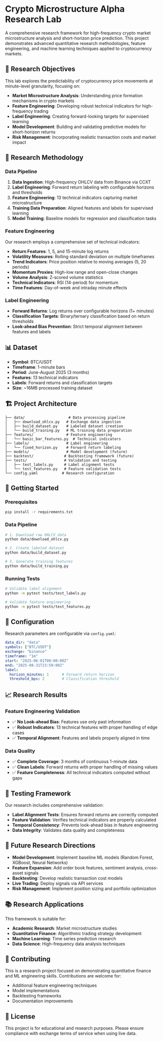 # Crypto Microstructure Alpha Research Lab

A comprehensive research framework for high-frequency crypto market microstructure analysis and short-horizon price prediction. This project demonstrates advanced quantitative research methodologies, feature engineering, and machine learning techniques applied to cryptocurrency markets.

## 🎯 Research Objectives

This lab explores the predictability of cryptocurrency price movements at minute-level granularity, focusing on:

- **Market Microstructure Analysis**: Understanding price formation mechanisms in crypto markets
- **Feature Engineering**: Developing robust technical indicators for high-frequency trading
- **Label Engineering**: Creating forward-looking targets for supervised learning
- **Model Development**: Building and validating predictive models for short-horizon returns
- **Risk Management**: Incorporating realistic transaction costs and market impact

## 🔬 Research Methodology

### Data Pipeline
1. **Data Ingestion**: High-frequency OHLCV data from Binance via CCXT
2. **Label Engineering**: Forward return labeling with configurable horizons and thresholds
3. **Feature Engineering**: 13 technical indicators capturing market microstructure
4. **Training Data Preparation**: Aligned features and labels for supervised learning
5. **Model Training**: Baseline models for regression and classification tasks

### Feature Engineering
Our research employs a comprehensive set of technical indicators:

- **Return Features**: 1, 5, and 15-minute log returns
- **Volatility Measures**: Rolling standard deviation on multiple timeframes
- **Trend Indicators**: Price position relative to moving averages (5, 20 periods)
- **Momentum Proxies**: High-low range and open-close changes
- **Volume Analysis**: Z-scored volume statistics
- **Technical Indicators**: RSI (14-period) for momentum
- **Time Features**: Day-of-week and intraday minute effects

### Label Engineering
- **Forward Returns**: Log returns over configurable horizons (1+ minutes)
- **Classification Targets**: Binary/ternary classification based on return thresholds
- **Look-ahead Bias Prevention**: Strict temporal alignment between features and labels

## 📊 Dataset

- **Symbol**: BTC/USDT
- **Timeframe**: 1-minute bars
- **Period**: June-August 2025 (3 months)
- **Features**: 13 technical indicators
- **Labels**: Forward returns and classification targets
- **Size**: ~16MB processed training dataset

## 🏗️ Project Architecture

```
├── data/                    # Data processing pipeline
│   ├── download_ohlcv.py   # Exchange data ingestion
│   ├── build_dataset.py    # Labeled dataset creation
│   └── build_training.py   # ML training data preparation
├── features/               # Feature engineering
│   └── basic_bar_features.py  # Technical indicators
├── labels/                 # Label engineering
│   └── fixed_horizon.py    # Forward return labeling
├── models/                 # Model development (future)
├── backtest/              # Backtesting framework (future)
├── tests/                 # Validation and testing
│   ├── test_labels.py     # Label alignment tests
│   └── test_features.py   # Feature validation tests
└── config.yaml           # Research configuration
```

## 🚀 Getting Started

### Prerequisites
```bash
pip install -r requirements.txt
```

### Data Pipeline
```bash
# 1. Download raw OHLCV data
python data/download_ohlcv.py

# 2. Create labeled dataset
python data/build_dataset.py

# 3. Generate training features
python data/build_training.py
```

### Running Tests
```bash
# Validate label alignment
python -m pytest tests/test_labels.py

# Validate feature engineering
python -m pytest tests/test_features.py
```

## 🔧 Configuration

Research parameters are configurable via `config.yaml`:

```yaml
data_dir: "data"
symbols: ["BTC/USDT"]
exchange: "binance"
timeframe: "1m"
start: "2025-06-01T00:00:00Z"
end: "2025-08-31T23:59:00Z"
label:
  horizon_minutes: 1      # Forward return horizon
  threshold_bps: 2        # Classification threshold
```

## 📈 Research Results

### Feature Engineering Validation
- ✅ **No Look-ahead Bias**: Features use only past information
- ✅ **Robust Indicators**: 13 technical features with proper handling of edge cases
- ✅ **Temporal Alignment**: Features and labels properly aligned in time

### Data Quality
- ✅ **Complete Coverage**: 3 months of continuous 1-minute data
- ✅ **Clean Labels**: Forward returns with proper handling of missing values
- ✅ **Feature Completeness**: All technical indicators computed without gaps

## 🧪 Testing Framework

Our research includes comprehensive validation:

- **Label Alignment Tests**: Ensures forward returns are correctly computed
- **Feature Validation**: Verifies technical indicators are properly calculated
- **Temporal Consistency**: Prevents look-ahead bias in feature engineering
- **Data Integrity**: Validates data quality and completeness

## 🔮 Future Research Directions

- **Model Development**: Implement baseline ML models (Random Forest, XGBoost, Neural Networks)
- **Feature Expansion**: Add order book features, sentiment analysis, cross-asset signals
- **Backtesting**: Develop realistic transaction cost models
- **Live Trading**: Deploy signals via API services
- **Risk Management**: Implement position sizing and portfolio optimization

## 📚 Research Applications

This framework is suitable for:
- **Academic Research**: Market microstructure studies
- **Quantitative Finance**: Algorithmic trading strategy development
- **Machine Learning**: Time series prediction research
- **Data Science**: High-frequency data analysis techniques

## 🤝 Contributing

This is a research project focused on demonstrating quantitative finance and ML engineering skills. Contributions are welcome for:
- Additional feature engineering techniques
- Model implementations
- Backtesting frameworks
- Documentation improvements

## 📄 License

This project is for educational and research purposes. Please ensure compliance with exchange terms of service when using live data.


